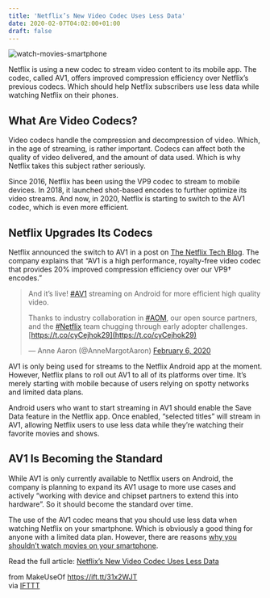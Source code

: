 ```yaml
---
title: 'Netflix’s New Video Codec Uses Less Data'
date: 2020-02-07T04:02:00+01:00
draft: false
---
```


![watch-movies-smartphone](https://static.makeuseof.com/wp-content/uploads/2019/04/watch-movies-smartphone.jpg)

Netflix is using a new codec to stream video content to its mobile app. The codec, called AV1, offers improved compression efficiency over Netflix’s previous codecs. Which should help Netflix subscribers use less data while watching Netflix on their phones.

What Are Video Codecs?
----------------------

Video codecs handle the compression and decompression of video. Which, in the age of streaming, is rather important. Codecs can affect both the quality of video delivered, and the amount of data used. Which is why Netflix takes this subject rather seriously.

Since 2016, Netflix has been using the VP9 codec to stream to mobile devices. In 2018, it launched shot-based encodes to further optimize its video streams. And now, in 2020, Netflix is starting to switch to the AV1 codec, which is even more efficient.

Netflix Upgrades Its Codecs
---------------------------

Netflix announced the switch to AV1 in a post on [The Netflix Tech Blog](https://netflixtechblog.com/netflix-now-streaming-av1-on-android-d5264a515202). The company explains that “AV1 is a high performance, royalty-free video codec that provides 20% improved compression efficiency over our VP9† encodes.”

> And it’s live! [#AV1](https://twitter.com/hashtag/AV1?src=hash&ref_src=twsrc%5Etfw) streaming on Android for more efficient high quality video.
> 
> Thanks to industry collaboration in [#AOM](https://twitter.com/hashtag/AOM?src=hash&ref_src=twsrc%5Etfw), our open source partners, and the [#Netflix](https://twitter.com/hashtag/Netflix?src=hash&ref_src=twsrc%5Etfw) team chugging through early adopter challenges.[https://t.co/cyCejhok29](https://t.co/cyCejhok29)
> 
> — Anne Aaron (@AnneMargotAaron) [February 6, 2020](https://twitter.com/AnneMargotAaron/status/1225289915572736000?ref_src=twsrc%5Etfw)

AV1 is only being used for streams to the Netflix Android app at the moment. However, Netflix plans to roll out AV1 to all of its platforms over time. It’s merely starting with mobile because of users relying on spotty networks and limited data plans.

Android users who want to start streaming in AV1 should enable the Save Data feature in the Netflix app. Once enabled, “selected titles” will stream in AV1, allowing Netflix users to use less data while they’re watching their favorite movies and shows.

AV1 Is Becoming the Standard
----------------------------

While AV1 is only currently available to Netflix users on Android, the company is planning to expand its AV1 usage to more use cases and actively “working with device and chipset partners to extend this into hardware”. So it should become the standard over time.

The use of the AV1 codec means that you should use less data when watching Netflix on your smartphone. Which is obviously a good thing for anyone with a limited data plan. However, there are reasons [why you shouldn’t watch movies on your smartphone](//www.makeuseof.com/tag/never-watch-movies-on-smartphone/).

Read the full article: [Netflix’s New Video Codec Uses Less Data](https://www.makeuseof.com/tag/netflix-video-codec-uses-less-data/)

  
  
from MakeUseOf https://ift.tt/31x2WJT  
via [IFTTT](https://ifttt.com/?ref=da&site=blogger)